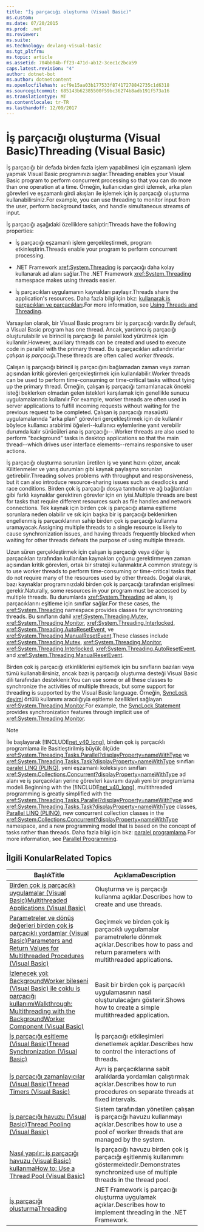 ```yaml
---
title: "İş parçacığı oluşturma (Visual Basic)"
ms.custom: 
ms.date: 07/20/2015
ms.prod: .net
ms.reviewer: 
ms.suite: 
ms.technology: devlang-visual-basic
ms.tgt_pltfrm: 
ms.topic: article
ms.assetid: 704bb04b-ff23-471d-ab12-3cec1c2bca59
caps.latest.revision: "4"
author: dotnet-bot
ms.author: dotnetcontent
ms.openlocfilehash: acf9e15aa03b177533f87417278842735c1d6318
ms.sourcegitcommit: 685143b62385500f59bc36274b8adb191f573a16
ms.translationtype: MT
ms.contentlocale: tr-TR
ms.lasthandoff: 12/09/2017
---
```

# <a name="threading-visual-basic"></a><span data-ttu-id="cb6c1-102">İş parçacığı oluşturma (Visual Basic)</span><span class="sxs-lookup"><span data-stu-id="cb6c1-102">Threading (Visual Basic)</span></span>
<span data-ttu-id="cb6c1-103">İş parçacığı bir defada birden fazla işlem yapabilmesi için eşzamanlı işlem yapmak Visual Basic programınızı sağlar.</span><span class="sxs-lookup"><span data-stu-id="cb6c1-103">Threading enables your Visual Basic program to perform concurrent processing so that you can do more than one operation at a time.</span></span> <span data-ttu-id="cb6c1-104">Örneğin, kullanıcıdan girdi izlemek, arka plan görevleri ve eşzamanlı girdi akışları ile işlemek için iş parçacığı oluşturma kullanabilirsiniz.</span><span class="sxs-lookup"><span data-stu-id="cb6c1-104">For example, you can use threading to monitor input from the user, perform background tasks, and handle simultaneous streams of input.</span></span>  
  
 <span data-ttu-id="cb6c1-105">İş parçacığı aşağıdaki özelliklere sahiptir:</span><span class="sxs-lookup"><span data-stu-id="cb6c1-105">Threads have the following properties:</span></span>  
  
-   <span data-ttu-id="cb6c1-106">İş parçacığı eşzamanlı işlem gerçekleştirmek, program etkinleştirin.</span><span class="sxs-lookup"><span data-stu-id="cb6c1-106">Threads enable your program to perform concurrent processing.</span></span>  
  
-   <span data-ttu-id="cb6c1-107">.NET Framework <xref:System.Threading> iş parçacığı daha kolay kullanarak ad alanı sağlar.</span><span class="sxs-lookup"><span data-stu-id="cb6c1-107">The .NET Framework <xref:System.Threading> namespace makes using threads easier.</span></span>  
  
-   <span data-ttu-id="cb6c1-108">İş parçacıkları uygulamanın kaynakları paylaşır.</span><span class="sxs-lookup"><span data-stu-id="cb6c1-108">Threads share the application's resources.</span></span> <span data-ttu-id="cb6c1-109">Daha fazla bilgi için bkz: [kullanarak iş parçacıkları ve parçacıkları](../../../../../docs/standard/threading/using-threads-and-threading.md).</span><span class="sxs-lookup"><span data-stu-id="cb6c1-109">For more information, see [Using Threads and Threading](../../../../../docs/standard/threading/using-threads-and-threading.md).</span></span>  
  
 <span data-ttu-id="cb6c1-110">Varsayılan olarak, bir Visual Basic programı bir iş parçacığı vardır.</span><span class="sxs-lookup"><span data-stu-id="cb6c1-110">By default, a Visual Basic program has one thread.</span></span> <span data-ttu-id="cb6c1-111">Ancak, yardımcı iş parçacığı oluşturulabilir ve birincil iş parçacığı ile paralel kod yürütmek için kullanılır.</span><span class="sxs-lookup"><span data-stu-id="cb6c1-111">However, auxiliary threads can be created and used to execute code in parallel with the primary thread.</span></span> <span data-ttu-id="cb6c1-112">Bu iş parçacıkları adlandırılırlar *çalışan iş parçacığı*.</span><span class="sxs-lookup"><span data-stu-id="cb6c1-112">These threads are often called *worker threads*.</span></span>  
  
 <span data-ttu-id="cb6c1-113">Çalışan iş parçacığı birincil iş parçacığını bağlamadan zaman veya zaman açısından kritik görevleri gerçekleştirmek için kullanılabilir.</span><span class="sxs-lookup"><span data-stu-id="cb6c1-113">Worker threads can be used to perform time-consuming or time-critical tasks without tying up the primary thread.</span></span> <span data-ttu-id="cb6c1-114">Örneğin, çalışan iş parçacığı tamamlanacak önceki isteği beklerken olmadan gelen istekleri karşılamak için genellikle sunucu uygulamalarında kullanılır.</span><span class="sxs-lookup"><span data-stu-id="cb6c1-114">For example, worker threads are often used in server applications to fulfill incoming requests without waiting for the previous request to be completed.</span></span> <span data-ttu-id="cb6c1-115">Çalışan iş parçacığı masaüstü uygulamalarında "arka plan" görevleri gerçekleştirmek için de kullanılır böylece kullanıcı arabirimi öğeleri--kullanıcı eylemlerine yanıt verebilir durumda kalır sürücüleri ana iş parçacığı--.</span><span class="sxs-lookup"><span data-stu-id="cb6c1-115">Worker threads are also used to perform "background" tasks in desktop applications so that the main thread--which drives user interface elements--remains responsive to user actions.</span></span>  
  
 <span data-ttu-id="cb6c1-116">İş parçacığı oluşturma sorunları üretilen iş ve yanıt hızını çözer, ancak Kilitlenmeler ve yarış durumları gibi kaynak paylaşma sorunları getirebilir.</span><span class="sxs-lookup"><span data-stu-id="cb6c1-116">Threading solves problems with throughput and responsiveness, but it can also introduce resource-sharing issues such as deadlocks and race conditions.</span></span> <span data-ttu-id="cb6c1-117">Birden çok iş parçacığı dosya tanıtıcıları ve ağ bağlantıları gibi farklı kaynaklar gerektiren görevler için en iyisi.</span><span class="sxs-lookup"><span data-stu-id="cb6c1-117">Multiple threads are best for tasks that require different resources such as file handles and network connections.</span></span> <span data-ttu-id="cb6c1-118">Tek kaynak için birden çok iş parçacığı atama eşitleme sorunlara neden olabilir ve sık için başka bir iş parçacığı beklenirken engellenmiş iş parçacıklarının sahip birden çok iş parçacığı kullanma uramayacak.</span><span class="sxs-lookup"><span data-stu-id="cb6c1-118">Assigning multiple threads to a single resource is likely to cause synchronization issues, and having threads frequently blocked when waiting for other threads defeats the purpose of using multiple threads.</span></span>  
  
 <span data-ttu-id="cb6c1-119">Uzun süren gerçekleştirmek için çalışan iş parçacığı veya diğer iş parçacıkları tarafından kullanılan kaynakları çoğunu gerektirmeyen zaman açısından kritik görevleri, ortak bir strateji kullanmaktır.</span><span class="sxs-lookup"><span data-stu-id="cb6c1-119">A common strategy is to use worker threads to perform time-consuming or time-critical tasks that do not require many of the resources used by other threads.</span></span> <span data-ttu-id="cb6c1-120">Doğal olarak, bazı kaynaklar programınızdaki birden çok iş parçacığı tarafından erişilmesi gerekir.</span><span class="sxs-lookup"><span data-stu-id="cb6c1-120">Naturally, some resources in your program must be accessed by multiple threads.</span></span> <span data-ttu-id="cb6c1-121">Bu durumlarda <xref:System.Threading> ad alanı, iş parçacıklarını eşitleme için sınıflar sağlar.</span><span class="sxs-lookup"><span data-stu-id="cb6c1-121">For these cases, the <xref:System.Threading> namespace provides classes for synchronizing threads.</span></span> <span data-ttu-id="cb6c1-122">Bu sınıfların dahil <xref:System.Threading.Mutex>, <xref:System.Threading.Monitor>, <xref:System.Threading.Interlocked>, <xref:System.Threading.AutoResetEvent>, ve <xref:System.Threading.ManualResetEvent>.</span><span class="sxs-lookup"><span data-stu-id="cb6c1-122">These classes include <xref:System.Threading.Mutex>, <xref:System.Threading.Monitor>, <xref:System.Threading.Interlocked>, <xref:System.Threading.AutoResetEvent>, and <xref:System.Threading.ManualResetEvent>.</span></span>  
  
 <span data-ttu-id="cb6c1-123">Birden çok iş parçacığı etkinliklerini eşitlemek için bu sınıfların bazıları veya tümü kullanabilirsiniz, ancak bazı iş parçacığı oluşturma desteği Visual Basic dili tarafından desteklenir.</span><span class="sxs-lookup"><span data-stu-id="cb6c1-123">You can use some or all these classes to synchronize the activities of multiple threads, but some support for threading is supported by the Visual Basic language.</span></span> <span data-ttu-id="cb6c1-124">Örneğin, [SyncLock deyimi](../../../../visual-basic/language-reference/statements/synclock-statement.md) örtülü kullanımı aracılığıyla eşitleme özellikleri sağlayan <xref:System.Threading.Monitor>.</span><span class="sxs-lookup"><span data-stu-id="cb6c1-124">For example, the [SyncLock Statement](../../../../visual-basic/language-reference/statements/synclock-statement.md) provides synchronization features through implicit use of <xref:System.Threading.Monitor>.</span></span>  
  
> [!NOTE]
>  <span data-ttu-id="cb6c1-125">İle başlayarak [!INCLUDE[net_v40_long](~/includes/net-v40-long-md.md)], birden çok iş parçacıklı programlama ile Basitleştirilmiş büyük ölçüde <xref:System.Threading.Tasks.Parallel?displayProperty=nameWithType> ve <xref:System.Threading.Tasks.Task?displayProperty=nameWithType> sınıfları [paralel LINQ (PLINQ)](https://msdn.microsoft.com/library/dd460688), yeni eşzamanlı koleksiyon sınıfları <xref:System.Collections.Concurrent?displayProperty=nameWithType> ad alanı ve iş parçacıkları yerine görevleri kavramı dayalı yeni bir programlama modeli.</span><span class="sxs-lookup"><span data-stu-id="cb6c1-125">Beginning with the [!INCLUDE[net_v40_long](~/includes/net-v40-long-md.md)], multithreaded programming is greatly simplified with the <xref:System.Threading.Tasks.Parallel?displayProperty=nameWithType> and <xref:System.Threading.Tasks.Task?displayProperty=nameWithType> classes, [Parallel LINQ (PLINQ)](https://msdn.microsoft.com/library/dd460688), new concurrent collection classes in the <xref:System.Collections.Concurrent?displayProperty=nameWithType> namespace, and a new programming model that is based on the concept of tasks rather than threads.</span></span> <span data-ttu-id="cb6c1-126">Daha fazla bilgi için bkz: [paralel programlama](../../../../../docs/standard/parallel-programming/index.md).</span><span class="sxs-lookup"><span data-stu-id="cb6c1-126">For more information, see [Parallel Programming](../../../../../docs/standard/parallel-programming/index.md).</span></span>  
  
## <a name="related-topics"></a><span data-ttu-id="cb6c1-127">İlgili Konular</span><span class="sxs-lookup"><span data-stu-id="cb6c1-127">Related Topics</span></span>  
  
|<span data-ttu-id="cb6c1-128">Başlık</span><span class="sxs-lookup"><span data-stu-id="cb6c1-128">Title</span></span>|<span data-ttu-id="cb6c1-129">Açıklama</span><span class="sxs-lookup"><span data-stu-id="cb6c1-129">Description</span></span>|  
|-----------|-----------------|  
|[<span data-ttu-id="cb6c1-130">Birden çok iş parçacıklı uygulamalar (Visual Basic)</span><span class="sxs-lookup"><span data-stu-id="cb6c1-130">Multithreaded Applications (Visual Basic)</span></span>](../../../../visual-basic/programming-guide/concepts/threading/multithreaded-applications.md)|<span data-ttu-id="cb6c1-131">Oluşturma ve iş parçacığı kullanma açıklar.</span><span class="sxs-lookup"><span data-stu-id="cb6c1-131">Describes how to create and use threads.</span></span>|  
|[<span data-ttu-id="cb6c1-132">Parametreler ve dönüş değerleri birden çok iş parçacıklı yordamlar (Visual Basic)</span><span class="sxs-lookup"><span data-stu-id="cb6c1-132">Parameters and Return Values for Multithreaded Procedures (Visual Basic)</span></span>](../../../../visual-basic/programming-guide/concepts/threading/parameters-and-return-values-for-multithreaded-procedures.md)|<span data-ttu-id="cb6c1-133">Geçirmek ve birden çok iş parçacıklı uygulamalar parametrelerle dönmek açıklar.</span><span class="sxs-lookup"><span data-stu-id="cb6c1-133">Describes how to pass and return parameters with multithreaded applications.</span></span>|  
|[<span data-ttu-id="cb6c1-134">İzlenecek yol: BackgroundWorker bileşeni (Visual Basic) ile çoklu iş parçacığı kullanımı</span><span class="sxs-lookup"><span data-stu-id="cb6c1-134">Walkthrough: Multithreading with the BackgroundWorker Component (Visual Basic)</span></span>](../../../../visual-basic/programming-guide/concepts/threading/walkthrough-multithreading-with-the-backgroundworker-component.md)|<span data-ttu-id="cb6c1-135">Basit bir birden çok iş parçacıklı uygulamasının nasıl oluşturulacağını gösterir.</span><span class="sxs-lookup"><span data-stu-id="cb6c1-135">Shows how to create a simple multithreaded application.</span></span>|  
|[<span data-ttu-id="cb6c1-136">İş parçacığı eşitleme (Visual Basic)</span><span class="sxs-lookup"><span data-stu-id="cb6c1-136">Thread Synchronization (Visual Basic)</span></span>](../../../../visual-basic/programming-guide/concepts/threading/thread-synchronization.md)|<span data-ttu-id="cb6c1-137">İş parçacığı etkileşimleri denetlemek açıklar.</span><span class="sxs-lookup"><span data-stu-id="cb6c1-137">Describes how to control the interactions of threads.</span></span>|  
|[<span data-ttu-id="cb6c1-138">İş parçacığı zamanlayıcılar (Visual Basic)</span><span class="sxs-lookup"><span data-stu-id="cb6c1-138">Thread Timers (Visual Basic)</span></span>](../../../../visual-basic/programming-guide/concepts/threading/thread-timers.md)|<span data-ttu-id="cb6c1-139">Ayrı iş parçacıklarına sabit aralıklarda yordamları çalıştırmak açıklar.</span><span class="sxs-lookup"><span data-stu-id="cb6c1-139">Describes how to run procedures on separate threads at fixed intervals.</span></span>|  
|[<span data-ttu-id="cb6c1-140">İş parçacığı havuzu (Visual Basic)</span><span class="sxs-lookup"><span data-stu-id="cb6c1-140">Thread Pooling (Visual Basic)</span></span>](../../../../visual-basic/programming-guide/concepts/threading/thread-pooling.md)|<span data-ttu-id="cb6c1-141">Sistem tarafından yönetilen çalışan iş parçacığı havuzu kullanmayı açıklar.</span><span class="sxs-lookup"><span data-stu-id="cb6c1-141">Describes how to use a pool of worker threads that are managed by the system.</span></span>|  
|[<span data-ttu-id="cb6c1-142">Nasıl yapılır: iş parçacığı havuzu (Visual Basic) kullanma</span><span class="sxs-lookup"><span data-stu-id="cb6c1-142">How to: Use a Thread Pool (Visual Basic)</span></span>](../../../../visual-basic/programming-guide/concepts/threading/how-to-use-a-thread-pool.md)|<span data-ttu-id="cb6c1-143">İş parçacığı havuzu birden çok iş parçacığı eşitlenmiş kullanımını göstermektedir.</span><span class="sxs-lookup"><span data-stu-id="cb6c1-143">Demonstrates synchronized use of multiple threads in the thread pool.</span></span>|  
|[<span data-ttu-id="cb6c1-144">İş parçacığı oluşturma</span><span class="sxs-lookup"><span data-stu-id="cb6c1-144">Threading</span></span>](../../../../../docs/standard/threading/index.md)|<span data-ttu-id="cb6c1-145">.NET Framework iş parçacığı oluşturma uygulamak açıklar.</span><span class="sxs-lookup"><span data-stu-id="cb6c1-145">Describes how to implement threading in the .NET Framework.</span></span>|
